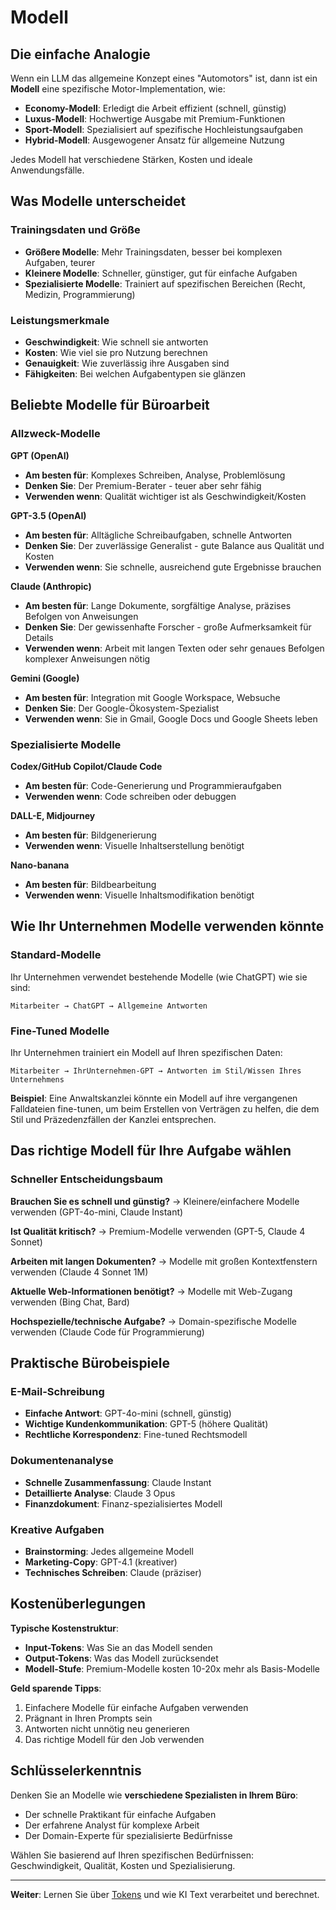 # Modell

## Die einfache Analogie

Wenn ein LLM das allgemeine Konzept eines "Automotors" ist, dann ist ein **Modell** eine spezifische Motor-Implementation, wie:

- **Economy-Modell**: Erledigt die Arbeit effizient (schnell, günstig)
- **Luxus-Modell**: Hochwertige Ausgabe mit Premium-Funktionen
- **Sport-Modell**: Spezialisiert auf spezifische Hochleistungsaufgaben
- **Hybrid-Modell**: Ausgewogener Ansatz für allgemeine Nutzung

Jedes Modell hat verschiedene Stärken, Kosten und ideale Anwendungsfälle.

## Was Modelle unterscheidet

### Trainingsdaten und Größe
- **Größere Modelle**: Mehr Trainingsdaten, besser bei komplexen Aufgaben, teurer
- **Kleinere Modelle**: Schneller, günstiger, gut für einfache Aufgaben
- **Spezialisierte Modelle**: Trainiert auf spezifischen Bereichen (Recht, Medizin, Programmierung)

### Leistungsmerkmale
- **Geschwindigkeit**: Wie schnell sie antworten
- **Kosten**: Wie viel sie pro Nutzung berechnen
- **Genauigkeit**: Wie zuverlässig ihre Ausgaben sind
- **Fähigkeiten**: Bei welchen Aufgabentypen sie glänzen

## Beliebte Modelle für Büroarbeit

### Allzweck-Modelle

**GPT (OpenAI)**
- **Am besten für**: Komplexes Schreiben, Analyse, Problemlösung
- **Denken Sie**: Der Premium-Berater - teuer aber sehr fähig
- **Verwenden wenn**: Qualität wichtiger ist als Geschwindigkeit/Kosten

**GPT-3.5 (OpenAI)**
- **Am besten für**: Alltägliche Schreibaufgaben, schnelle Antworten
- **Denken Sie**: Der zuverlässige Generalist - gute Balance aus Qualität und Kosten
- **Verwenden wenn**: Sie schnelle, ausreichend gute Ergebnisse brauchen

**Claude (Anthropic)**
- **Am besten für**: Lange Dokumente, sorgfältige Analyse, präzises Befolgen von Anweisungen
- **Denken Sie**: Der gewissenhafte Forscher - große Aufmerksamkeit für Details
- **Verwenden wenn**: Arbeit mit langen Texten oder sehr genaues Befolgen komplexer Anweisungen nötig

**Gemini (Google)**
- **Am besten für**: Integration mit Google Workspace, Websuche
- **Denken Sie**: Der Google-Ökosystem-Spezialist
- **Verwenden wenn**: Sie in Gmail, Google Docs und Google Sheets leben

### Spezialisierte Modelle

**Codex/GitHub Copilot/Claude Code**
- **Am besten für**: Code-Generierung und Programmieraufgaben
- **Verwenden wenn**: Code schreiben oder debuggen

**DALL-E, Midjourney**
- **Am besten für**: Bildgenerierung
- **Verwenden wenn**: Visuelle Inhaltserstellung benötigt

**Nano-banana**
- **Am besten für**: Bildbearbeitung
- **Verwenden wenn**: Visuelle Inhaltsmodifikation benötigt

## Wie Ihr Unternehmen Modelle verwenden könnte

### Standard-Modelle
Ihr Unternehmen verwendet bestehende Modelle (wie ChatGPT) wie sie sind:
```
Mitarbeiter → ChatGPT → Allgemeine Antworten
```

### Fine-Tuned Modelle
Ihr Unternehmen trainiert ein Modell auf Ihren spezifischen Daten:
```
Mitarbeiter → IhrUnternehmen-GPT → Antworten im Stil/Wissen Ihres Unternehmens
```

**Beispiel**: Eine Anwaltskanzlei könnte ein Modell auf ihre vergangenen Falldateien fine-tunen, um beim Erstellen von Verträgen zu helfen, die dem Stil und Präzedenzfällen der Kanzlei entsprechen.

## Das richtige Modell für Ihre Aufgabe wählen

### Schneller Entscheidungsbaum

**Brauchen Sie es schnell und günstig?**
→ Kleinere/einfachere Modelle verwenden (GPT-4o-mini, Claude Instant)

**Ist Qualität kritisch?**
→ Premium-Modelle verwenden (GPT-5, Claude 4 Sonnet)

**Arbeiten mit langen Dokumenten?**
→ Modelle mit großen Kontextfenstern verwenden (Claude 4 Sonnet 1M)

**Aktuelle Web-Informationen benötigt?**
→ Modelle mit Web-Zugang verwenden (Bing Chat, Bard)

**Hochspezielle/technische Aufgabe?**
→ Domain-spezifische Modelle verwenden (Claude Code für Programmierung)

## Praktische Bürobeispiele

### E-Mail-Schreibung
- **Einfache Antwort**: GPT-4o-mini (schnell, günstig)
- **Wichtige Kundenkommunikation**: GPT-5 (höhere Qualität)
- **Rechtliche Korrespondenz**: Fine-tuned Rechtsmodell

### Dokumentenanalyse
- **Schnelle Zusammenfassung**: Claude Instant
- **Detaillierte Analyse**: Claude 3 Opus
- **Finanzdokument**: Finanz-spezialisiertes Modell

### Kreative Aufgaben
- **Brainstorming**: Jedes allgemeine Modell
- **Marketing-Copy**: GPT-4.1 (kreativer)
- **Technisches Schreiben**: Claude (präziser)

## Kostenüberlegungen

**Typische Kostenstruktur**:
- **Input-Tokens**: Was Sie an das Modell senden
- **Output-Tokens**: Was das Modell zurücksendet
- **Modell-Stufe**: Premium-Modelle kosten 10-20x mehr als Basis-Modelle

**Geld sparende Tipps**:
1. Einfachere Modelle für einfache Aufgaben verwenden
2. Prägnant in Ihren Prompts sein
3. Antworten nicht unnötig neu generieren
4. Das richtige Modell für den Job verwenden

## Schlüsselerkenntnis

Denken Sie an Modelle wie **verschiedene Spezialisten in Ihrem Büro**:
- Der schnelle Praktikant für einfache Aufgaben
- Der erfahrene Analyst für komplexe Arbeit
- Der Domain-Experte für spezialisierte Bedürfnisse

Wählen Sie basierend auf Ihren spezifischen Bedürfnissen: Geschwindigkeit, Qualität, Kosten und Spezialisierung.

---

**Weiter**: Lernen Sie über [Tokens](./03-token.md) und wie KI Text verarbeitet und berechnet.